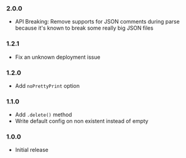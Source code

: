 ### 2.0.0

- API Breaking: Remove supports for JSON comments during parse because it's known to break some really big JSON files

### 1.2.1

- Fix an unknown deployment issue

### 1.2.0

- Add `noPrettyPrint` option

### 1.1.0

- Add `.delete()` method
- Write default config on non existent instead of empty

### 1.0.0
 - Initial release
